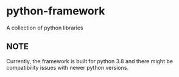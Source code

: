 # python-framework
A collection of python libraries 

## NOTE ##
Currently, the framework is built for python 3.8 and there might be compatibility issues with newer python versions.
